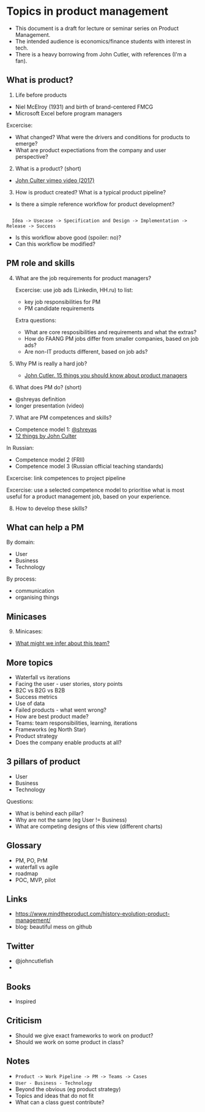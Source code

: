 # Topics in product management

- This document is a draft for lecture or seminar series on Product Management.
- The intended audience is economics/finance students with interest in tech.
- There is a heavy borrowing from John Cutler, with references (I'm a fan).

## What is product?

1. Life before products 

  - Niel McElroy (1931) and birth of brand-centered FMCG
  - Microsoft Excel before program managers

  Excercise:

  - What changed? What were the drivers and conditions for products to emerge?
  - What are product expectiations from the company and user perspective?

2. What is a product? (short)

  - [John Culter vimeo video (2017)](https://vimeo.com/248503272)

3. How is product created? What is a typical product pipeline?

  - Is there a simple reference workflow for product development?

```

  Idea -> Usecase -> Specification and Design -> Implementation -> Release -> Success

```

  - Is this workflow above good (spoiler: no)?
  - Can this workflow be modified?
 
## PM role and skills

4. What are the job requirements for product managers?

   Excercise: use job ads (Linkedin, HH.ru) to list:

   - key job responsibilities for PM 
   - PM candidate requirements

   Extra questions:

   - What are core resposibilities and requirements and what the extras? 
   - How do FAANG PM jobs differ from smaller companies, based on job ads?
   - Are non-IT products different, based on job ads?

5. Why PM is really a hard job?

   - [John Cutler. 15 things you should know about product managers](https://medium.com/@johnpcutler/15-things-you-should-know-about-product-managers-f488513d246)

6. What does PM do? (short)

  - @shreyas definition
  - longer presentation (video)

7. What are PM competences and skills?

  - Competence model 1: [@shreyas](https://twitter.com/shreyas/status/1282690821335027713?s=20)
  - [12 things by John Culter](https://medium.com/@johnpcutler/12-core-competencies-for-product-managers-8d5744f91bd)

  In Russian:

  - Competence model 2 (FRII)
  - Competence model 3 (Russian official teaching standards)

  Excercise: link competences to project pipeline

  Excercise: use a selected competence model to prioritise 
             what is most useful for a product management job, 
             based on your experience.

8. How to develop these skills?

## What can help a PM

By domain:

- User
- Business
- Technology

By process:

- communication
- organising things

## Minicases 

9. Minicases:

  - [What might we infer about this team?](https://twitter.com/johncutlefish/status/1433294005589053444?s=20)

    
## More topics

- Waterfall vs iterations
- Facing the user - user stories, story points
- B2C vs B2G vs B2B 
- Success metrics
- Use of data
- Failed products - what went wrong?
- How are best product made?
- Teams: team responsibilities, learning, iterations
- Frameworks (eg North Star)
- Product strategy
- Does the company enable products at all?

3 pillars of product
--------------------

- User
- Business
- Technology

Questions:

- What is behind each pillar?
- Why are not the same (eg User != Business)
- What are competing designs of this view (different charts)

Glossary
--------

- PM, PO, PrM
- waterfall vs agile
- roadmap
- POC, MVP, pilot

Links
-----

- https://www.mindtheproduct.com/history-evolution-product-management/
- blog: beautiful mess on github

Twitter
-------

- @johncutlefish
- 

Books
-----

- Inspired

Criticism
---------

- Should we give exact frameworks to work on product?
- Should we work on some product in class?

Notes
-----

- `Product -> Work Pipeline -> PM -> Teams -> Cases`
- `User - Business - Technology`
- Beyond the obvious (eg product strategy)
- Topics and ideas that do not fit
- What can a class guest contribute? 
